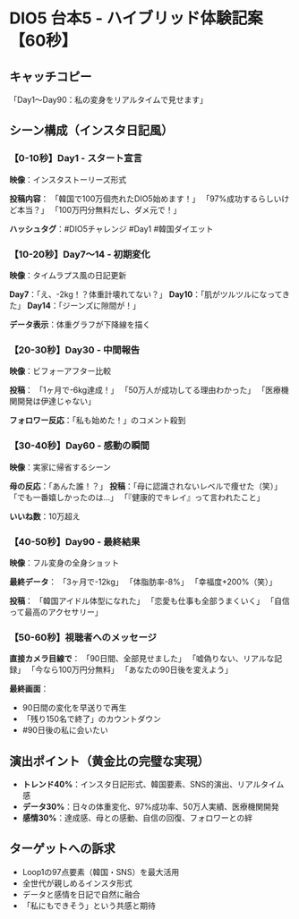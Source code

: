 # DIO5 台本5 - ハイブリッド体験記案【60秒】

## キャッチコピー
「Day1〜Day90：私の変身をリアルタイムで見せます」

## シーン構成（インスタ日記風）

### 【0-10秒】Day1 - スタート宣言
**映像**：インスタストーリーズ形式

**投稿内容**：
「韓国で100万個売れたDIO5始めます！」
「97%成功するらしいけど本当？」
「100万円分無料だし、ダメ元で！」

**ハッシュタグ**：#DIO5チャレンジ #Day1 #韓国ダイエット

### 【10-20秒】Day7〜14 - 初期変化
**映像**：タイムラプス風の日記更新

**Day7**：「え、-2kg！？体重計壊れてない？」
**Day10**：「肌がツルツルになってきた」
**Day14**：「ジーンズに隙間が！」

**データ表示**：体重グラフが下降線を描く

### 【20-30秒】Day30 - 中間報告
**映像**：ビフォーアフター比較

**投稿**：
「1ヶ月で-6kg達成！」
「50万人が成功してる理由わかった」
「医療機関開発は伊達じゃない」

**フォロワー反応**：「私も始めた！」のコメント殺到

### 【30-40秒】Day60 - 感動の瞬間
**映像**：実家に帰省するシーン

**母の反応**：「あんた誰！？」
**投稿**：「母に認識されないレベルで痩せた（笑）」
「でも一番嬉しかったのは...」
「『健康的でキレイ』って言われたこと」

**いいね数**：10万超え

### 【40-50秒】Day90 - 最終結果
**映像**：フル変身の全身ショット

**最終データ**：
「3ヶ月で-12kg」
「体脂肪率-8%」
「幸福度+200%（笑）」

**投稿**：
「韓国アイドル体型になれた」
「恋愛も仕事も全部うまくいく」
「自信って最高のアクセサリー」

### 【50-60秒】視聴者へのメッセージ
**直接カメラ目線で**：
「90日間、全部見せました」
「嘘偽りない、リアルな記録」
「今なら100万円分無料」
「あなたの90日後を変えよう」

**最終画面**：
- 90日間の変化を早送りで再生
- 「残り150名で終了」のカウントダウン
- #90日後の私に会いたい

## 演出ポイント（黄金比の完璧な実現）
- **トレンド40%**：インスタ日記形式、韓国要素、SNS的演出、リアルタイム感
- **データ30%**：日々の体重変化、97%成功率、50万人実績、医療機関開発
- **感情30%**：達成感、母との感動、自信の回復、フォロワーとの絆

## ターゲットへの訴求
- Loop1の97点要素（韓国・SNS）を最大活用
- 全世代が親しめるインスタ形式
- データと感情を日記で自然に融合
- 「私にもできそう」という共感と期待